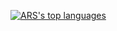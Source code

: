 [![ARS's top languages](https://github-readme-stats.vercel.app/api/top-langs/?username=ars-4&theme=blue-green)](https://github.com/ars-4/github-readme-stats)

